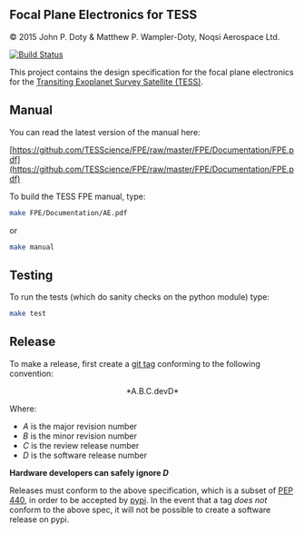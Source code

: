 Focal Plane Electronics for TESS
--------------------------------------------

© 2015 John P. Doty &amp; Matthew P. Wampler-Doty, Noqsi Aerospace Ltd.

[![Build Status](https://travis-ci.org/TESScience/FPE.svg?branch=master)](https://travis-ci.org/TESScience/FPE)

This project contains the design specification for the focal plane electronics for the [Transiting Exoplanet Survey Satellite (TESS)](http://space.mit.edu/TESS/TESS/TESS_Overview.html).


Manual
----------

You can read the latest version of the manual here:

[https://github.com/TESScience/FPE/raw/master/FPE/Documentation/FPE.pdf](https://github.com/TESScience/FPE/raw/master/FPE/Documentation/FPE.pdf)

To build the TESS FPE manual, type:

```bash
make FPE/Documentation/AE.pdf
```

or

```bash
make manual
```

Testing
----------

To run the tests (which do sanity checks on the python module) type:

```bash
make test
```

Release
-----------

To make a release, first create a [git tag](https://git-scm.com/book/en/v2/Git-Basics-Tagging) conforming to the following convention:

<center>*A.B.C.devD*</center>

Where:

  - *A* is the major revision number
  - *B* is the minor revision number
  - *C* is the review release number
  - *D* is the software release number

  **Hardware developers can safely ignore *D***

  Releases must conform to the above specification, which is a subset of [PEP 440](https://www.python.org/dev/peps/pep-0440/), in order to be accepted by [pypi](https://pypi.python.org/pypi).  In the event that a tag *does not* conform to the above spec, it will not be possible to create a software release on pypi. 

